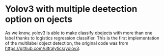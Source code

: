 # Yolov3 with multiple deetection option on ojects
As we know, yolov3 is able to make classify obejects with more than one label thanks to logistics regression classifier.
This is the first implementation of the multilabel object detection, the original code was from https://github.com/ultralytics/yolov3.
